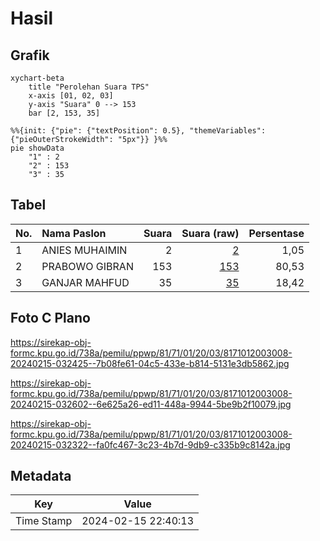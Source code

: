 # Hasil

## Grafik

```mermaid
xychart-beta
    title "Perolehan Suara TPS"
    x-axis [01, 02, 03]
    y-axis "Suara" 0 --> 153
    bar [2, 153, 35]
```

```mermaid
%%{init: {"pie": {"textPosition": 0.5}, "themeVariables": {"pieOuterStrokeWidth": "5px"}} }%%
pie showData
    "1" : 2
    "2" : 153
    "3" : 35
```

## Tabel

| No. | Nama Paslon    | Suara | Suara (raw) | Persentase |
|:--- |:-------------- | -----:| -----------:| ----------:|
| 1   | ANIES MUHAIMIN | 2     | [2][p-1]    | 1,05       |
| 2   | PRABOWO GIBRAN | 153   | [153][p-2]  | 80,53      |
| 3   | GANJAR MAHFUD  | 35    | [35][p-3]   | 18,42      |


[p-1]: https://github.com/gigit-pemilu/pemilu-2024-81-maluku/blob/main/pilpres/hitung-suara/sub/81-maluku/sub/71-kota-ambon/sub/01-nusaniwe/sub/2003-nusaniwe/sub/008-tps/sub/paslon-1.txt
[p-2]: https://github.com/gigit-pemilu/pemilu-2024-81-maluku/blob/main/pilpres/hitung-suara/sub/81-maluku/sub/71-kota-ambon/sub/01-nusaniwe/sub/2003-nusaniwe/sub/008-tps/sub/paslon-2.txt
[p-3]: https://github.com/gigit-pemilu/pemilu-2024-81-maluku/blob/main/pilpres/hitung-suara/sub/81-maluku/sub/71-kota-ambon/sub/01-nusaniwe/sub/2003-nusaniwe/sub/008-tps/sub/paslon-3.txt

## Foto C Plano

https://sirekap-obj-formc.kpu.go.id/738a/pemilu/ppwp/81/71/01/20/03/8171012003008-20240215-032425--7b08fe61-04c5-433e-b814-5131e3db5862.jpg

https://sirekap-obj-formc.kpu.go.id/738a/pemilu/ppwp/81/71/01/20/03/8171012003008-20240215-032602--6e625a26-ed11-448a-9944-5be9b2f10079.jpg

https://sirekap-obj-formc.kpu.go.id/738a/pemilu/ppwp/81/71/01/20/03/8171012003008-20240215-032322--fa0fc467-3c23-4b7d-9db9-c335b9c8142a.jpg


## Metadata

| Key        | Value               |
| ---------- | ------------------- |
| Time Stamp | 2024-02-15 22:40:13 |



